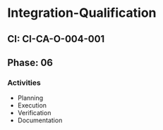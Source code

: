 # Integration-Qualification

## CI: CI-CA-O-004-001
## Phase: 06

### Activities
- Planning
- Execution
- Verification
- Documentation
